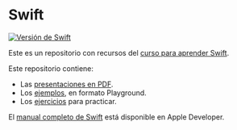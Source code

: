 # Swift

[![Versión de Swift](https://img.shields.io/badge/swift-4-darkorange.svg)](https://developer.apple.com/swift/)

Este es un repositorio con recursos del [curso para aprender Swift](https://edx.egibide.org/courses/course-v1:Egibide+DAM_Swift+2017). 

Este repositorio contiene:

- Las [presentaciones en PDF](./01_presentaciones/).
- Los [ejemplos](./02_ejemplos/), en formato Playground.
- Los [ejercicios](./03_ejercicios/) para practicar.

El [manual completo de Swift](https://developer.apple.com/library/content/documentation/Swift/Conceptual/Swift_Programming_Language/TheBasics.html#//apple_ref/doc/uid/TP40014097-CH5-ID309) está disponible en Apple Developer.
